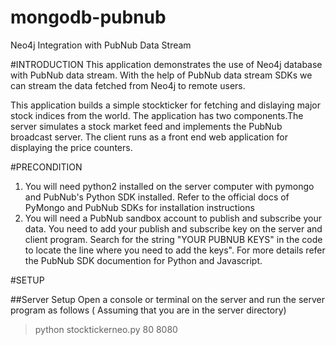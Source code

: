 mongodb-pubnub
==============

Neo4j Integration with PubNub Data Stream

#INTRODUCTION
This application demonstrates the use of Neo4j database with PubNub data stream. With the help of PubNub data stream SDKs we can stream the data fetched from Neo4j to remote users.

This application builds a simple stockticker for fetching and dislaying major stock indices from the world. The application has two components.The server simulates a stock market feed and implements the PubNub broadcast server. The client runs as a front end web application for displaying the price counters.

#PRECONDITION

1. You will need python2 installed on the server computer with pymongo and PubNub's Python SDK installed. Refer to the official docs of PyMongo and PubNub SDKs for installation instructions
2. You will need a PubNub sandbox account to publish and subscribe your data. You need to add your publish and subscribe key on the server and client program. Search for the string "YOUR PUBNUB KEYS" in the code to locate the line where you need to add the keys". For more details refer the PubNub SDK documention for Python and Javascript.


#SETUP

##Server Setup
Open a console or terminal on the server and run the server program as follows ( Assuming that you are in the server directory)
> python stocktickerneo.py 80 8080



